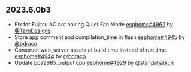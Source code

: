 ## 2023.6.0b3

- Fix for Fujitsu AC not having Quiet Fan Mode [esphome#4962](https://github.com/esphome/esphome/pull/4962) by [@TaruDesigns](https://github.com/TaruDesigns)
- Store app comment and compilation_time in flash [esphome#4945](https://github.com/esphome/esphome/pull/4945) by [@bdraco](https://github.com/bdraco)
- Construct web_server assets at build time instead of run time [esphome#4944](https://github.com/esphome/esphome/pull/4944) by [@bdraco](https://github.com/bdraco)
- Update pca9685_output.cpp [esphome#4929](https://github.com/esphome/esphome/pull/4929) by [@standahabich](https://github.com/standahabich)

